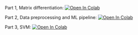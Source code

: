 Part 1, Matrix differentiation:
[![Open In Colab](https://colab.research.google.com/assets/colab-badge.svg)](https://colab.research.google.com/github/girafe-ai/ml-mipt/blob/basic_f20/homeworks_basic/Lab1_ML_pipeline_and_SVM/Lab1_part1_differentiation.ipynb)

Part 2, Data preprocessing and ML pipeline:
[![Open In Colab](https://colab.research.google.com/assets/colab-badge.svg)](https://colab.research.google.com/github/girafe-ai/ml-mipt/blob/basic_f20/homeworks_basic/Lab1_ML_pipeline_and_SVM/Lab1_part2_ml_pipeline.ipynb)

Part 3, SVM:
[![Open In Colab](https://colab.research.google.com/assets/colab-badge.svg)](https://colab.research.google.com/github/girafe-ai/ml-mipt/blob/basic_f20/homeworks_basic/Lab1_ML_pipeline_and_SVM/Lab1_part3_SVM.ipynb)
